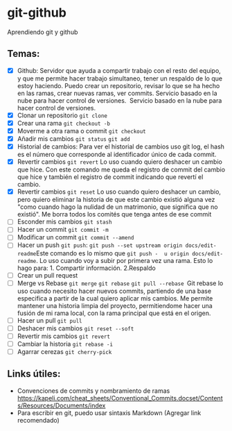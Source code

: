# git-github

Aprendiendo git y github

## Temas:

- [x] Github: Servidor que ayuda a compartir trabajo con el resto del equipo, y que me permite hacer trabajo simultaneo, tener un   respaldo de lo que estoy haciendo. Puedo crear un repositorio, revisar lo que se ha hecho en las ramas, crear nuevas ramas, ver commits. Servicio basado en la nube para hacer control de versiones. 
Servicio basado en la nube para hacer control de versiones. 
- [x] Clonar un repositorio `git clone`
- [x] Crear una rama `git checkout -b`
- [x] Moverme a otra rama o commit `git checkout`
- [x] Añadir mis cambios `git status` `git add`
- [x] Historial de cambios:
  Para ver el historial de cambios uso git log, el hash es el número que corresponde al identificador único de cada commit. 
- [x] Revertir cambios `git revert` 
   Lo uso cuando quiero deshacer un cambio que hice. Con este comando me queda el registro de commit del cambio que hice y también el registro de commit indicando que revertí el cambio.
- [x] Revertir cambios `git reset`
   Lo uso cuando quiero deshacer un cambio, pero quiero eliminar la historia de que este cambio existió alguna vez  "como cuando hago la nulidad de un matrimonio, que significa que no existió". Me borra todos los comités que tenga antes de ese commit
- [ ] Esconder mis cambios `git stash`
- [ ] Hacer un commit `git commit -m`
- [ ] Modificar un commit `git commit --amend`
- [ ] Hacer un push `git push`: 
      `git push --set upstream origin docs/edit-readme`Este comando es lo mismo que `git push -  u origin docs/edit-readme`. 
      Lo uso cuando voy a subir por primera vez una rama. Esto lo hago para: 1. Compartir información. 2.Respaldo
- [ ] Crear un pull request
- [ ] Merge vs Rebase `git merge` `git rebase`
`git pull --rebase `Git rebase lo uso cuando necesito hacer nuevos commits, partiendo de una base especifica a partir de la cual quiero aplicar mis cambios. 
Me permite mantener una historia limpia del proyecto, permitiendome hacer una fusión de mi rama local, con la rama principal que está en el origen. 
- [ ] Hacer un pull `git pull`
- [ ] Deshacer mis cambios `git reset --soft`
- [ ] Revertir mis cambios `git revert`
- [ ] Cambiar la historia `git rebase -i`
- [ ] Agarrar cerezas `git cherry-pick`

## Links útiles:

- Convenciones de commits y nombramiento de ramas
  https://kapeli.com/cheat_sheets/Conventional_Commits.docset/Contents/Resources/Documents/index
- Para escribir en git, puedo usar sintaxis Markdown
  (Agregar link recomendado)